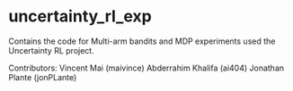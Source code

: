 # uncertainty_rl_exp
Contains the code for Multi-arm bandits and MDP experiments used the Uncertainty RL project.

Contributors: 
Vincent Mai (maivince)
Abderrahim Khalifa (ai404)
Jonathan Plante (jonPLante)
